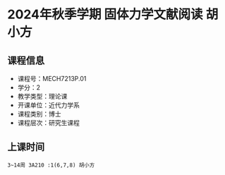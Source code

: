 # 2024年秋季学期 固体力学文献阅读 胡小方






## 课程信息

- 课程号：MECH7213P.01
- 学分：2
- 教学类型：理论课
- 开课单位：近代力学系
- 课程类别：博士
- 课程层次：研究生课程

## 上课时间

```
3~14周 3A210 :1(6,7,8) 胡小方
```

